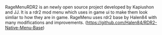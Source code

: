 RageMenuRDR2 is an newly open source project developed by Kapiushon and JJ. It is a rdr2 mod menu which uses in game ui to make them look simliar to how they are in game. RageMenu uses rdr2 base by Halen84 with many modifications and improvements. (https://github.com/Halen84/RDR2-Native-Menu-Base) 
